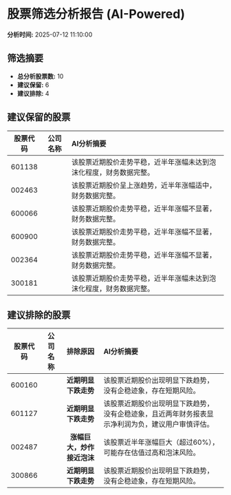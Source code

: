 # 股票筛选分析报告 (AI-Powered)

**分析时间:** 2025-07-12 11:10:00

## 筛选摘要

- **总分析股票数:** 10
- **建议保留:** 6
- **建议排除:** 4

## 建议保留的股票

| 股票代码 | 公司名称 | AI分析摘要 |
|:---:|:---:|:---|
| 601138 |  | 该股票近期股价走势平稳，近半年涨幅未达到泡沫化程度，财务数据完整。 |
| 002463 |  | 该股票近期股价呈上涨趋势，近半年涨幅适中，财务数据完整。 |
| 600066 |  | 该股票近期股价走势平稳，近半年涨幅不显著，财务数据完整。 |
| 600900 |  | 该股票近期股价走势平稳，近半年涨幅不显著，财务数据完整。 |
| 002364 |  | 该股票近期股价走势平稳，近半年涨幅不显著，财务数据完整。 |
| 300181 |  | 该股票近期股价走势平稳，近半年涨幅未达到泡沫化程度，财务数据完整。 |

## 建议排除的股票

| 股票代码 | 公司名称 | 排除原因 | AI分析摘要 |
|:---:|:---:|:---:|:---|
| 600160 |  | **近期明显下跌走势** | 该股票近期股价出现明显下跌趋势，没有企稳迹象，存在短期风险。 |
| 601127 |  | **近期明显下跌走势** | 该股票近期股价出现明显下跌趋势，没有企稳迹象，且近两年财务报表显示净利润为负，建议用户审慎评估。 |
| 002487 |  | **涨幅巨大，炒作接近泡沫** | 该股票近半年涨幅巨大（超过60%），可能存在估值过高和泡沫风险。 |
| 300866 |  | **近期明显下跌走势** | 该股票近期股价出现明显下跌趋势，没有企稳迹象，存在短期风险。 |
